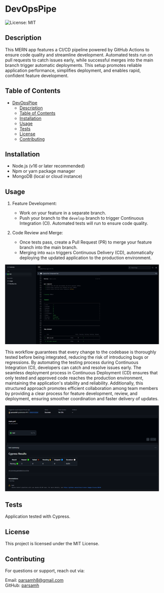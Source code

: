 # DevOpsPipe

  ![License: MIT](https://img.shields.io/badge/License-MIT-darkblue.svg)


## Description

This MERN app features a CI/CD pipeline powered by GitHub Actions to ensure code quality and streamline development. Automated tests run on pull requests to catch issues early, while successful merges into the main branch trigger automatic deployments. This setup promotes reliable application performance, simplifies deployment, and enables rapid, confident feature development.


## Table of Contents

- [DevOpsPipe](#devopspipe)
  - [Description](#description)
  - [Table of Contents](#table-of-contents)
  - [Installation](#installation)
  - [Usage](#usage)
  - [Tests](#tests)
  - [License](#license)
  - [Contributing](#contributing)


## Installation

 - Node.js (v16 or later recommended)
 - Npm or yarn package manager
 - MongoDB (local or cloud instance)


## Usage

1. Feature Development:
   - Work on your feature in a separate branch.
   - Push your branch to the `develop` branch to trigger Continuous Integration (CI). Automated tests will run to ensure code quality.

2. Code Review and Merge:
   - Once tests pass, create a Pull Request (PR) to merge your feature branch into the main branch.
   - Merging into `main` triggers Continuous Delivery (CD), automatically deploying the updated application to the production environment.

<img src="./client/src/assets/test.PNG">


This workflow guarantees that every change to the codebase is thoroughly tested before being integrated, reducing the risk of introducing bugs or regressions. By automating the testing process during Continuous Integration (CI), developers can catch and resolve issues early. The seamless deployment process in Continuous Deployment (CD) ensures that only tested and approved code reaches the production environment, maintaining the application's stability and reliability. Additionally, this structured approach promotes efficient collaboration among team members by providing a clear process for feature development, review, and deployment, ensuring smoother coordination and faster delivery of updates.

<img src="./client/src/assets/test2.PNG">


## Tests

Application tested with Cypress.


## License

This project is licensed under the MIT License.


## Contributing

For questions or support, reach out via:

Email: parsamh8@gmail.com<br> 
GitHub: [parsamh](https://github.com/parsamh8)<br>

